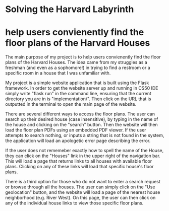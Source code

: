 # Solving the Harvard Labyrinth
# help users convienently find the floor plans of the Harvard Houses
The main purpose of my project is to help users convienently find the floor plans of the Harvard Houses. The idea came
from my struggles as a freshman (and even as a sophomore!) in trying to find a restroom or a specific room in a house that
I was unfamiliar with.

My project is a simple website application that is built using the Flask framework. In order to get the website server
up and running in CS50 IDE simply write "flask run" in the command line, ensuring that the current directory you are in
is "implementation/". Then click on the URL that is outputted in the terminal to open the main page of the website.

There are several different ways to access the floor plans. The user can search up their desired house (case insensitive),
by typing in the name of the house and clicking on the "search" button. Then the website will then load the floor plan PDFs
using an embedded PDF viewer. If the user attempts to search nothing, or inputs a string that is not found in the system, the
application will load an apologetic error page describing the error.

If the user does not rememeber exactly how to spell the name of the House, they can click on the "Houses" link in the upper
right of the navigation bar. This will load a page that returns links to all houses with available floor plans. Clicking
on any of these links will load that specific house's floor plans.

There is a third option for those who do not want to enter a search request or browse through all the houses. The user
can simply click on the "Use geolocation" button, and the website will load a page of the nearest house neighborhood (e.g. River
West). On this page, the user can then click on any of the individual house links to view those specific floor plans.


